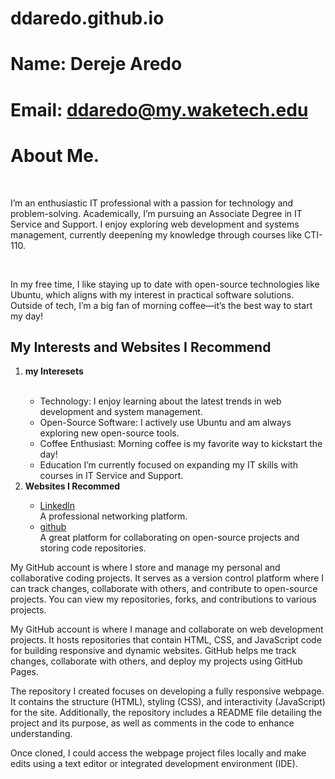 # ddaredo.github.io
# Name: Dereje Aredo
# Email: ddaredo@my.waketech.edu
<h1>About Me.</h1>
<br>
<p>I’m an enthusiastic IT professional with a passion for technology and problem-solving. 
Academically, I’m pursuing an Associate Degree in IT Service and Support. 
I enjoy exploring web development and systems management, currently deepening my knowledge 
through courses like CTI-110.</p>
<br><p>In my free time, I like staying up to date with open-source technologies like Ubuntu, 
which aligns with my interest in practical software solutions. Outside of tech, 
I’m a big fan of morning coffee—it’s the best way to start my day!</P>
<h2>My Interests and Websites I Recommend</h2>
<ol>
<li><b>my Interesets</b></li>
<br><ul>
<li>Technology: I enjoy learning about the latest trends in web development and system management.</li>
<li>Open-Source Software: I actively use Ubuntu and am always exploring new open-source tools.</li>
<li>Coffee Enthusiast: Morning coffee is my favorite way to kickstart the day!</li>
<li>Education I’m currently focused on expanding my IT skills with courses in IT Service and Support.</li>
</ul>
<li><b>Websites I Recommed</b></li>
<ul>
<li><a href="https://www.linkedin.com" target="_blank">Linkedln</a></li> A professional networking platform.
<li><a href="https://www.github.com">github</a></li> A great platform for collaborating on open-source 
projects and storing code repositories.
</ul>
</ol>
<P>My GitHub account is where I store and manage my personal and collaborative coding projects. 
It serves as a version control platform where I can track changes, collaborate with others, and contribute 
to open-source projects. You can view my repositories, forks, and contributions to various projects.</P
<P>My GitHub account is where I manage and collaborate on web development projects. It hosts repositories that 
contain HTML, CSS, and JavaScript code for building responsive and dynamic websites. GitHub helps me track 
changes, collaborate with others, and deploy my projects using GitHub Pages.</P>

<P>The repository I created focuses on developing a fully responsive webpage. It contains the structure (HTML), 
styling (CSS), and interactivity (JavaScript) for the site. Additionally, the repository includes a README file
 detailing the project and its purpose, as well as comments in the code to enhance understanding.</P>

<P>Once cloned, I could access the webpage project files locally and make edits using a text editor or integrated 
development environment (IDE).</P>
